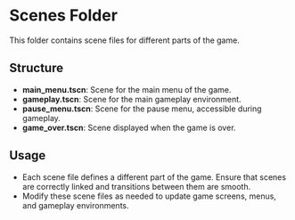 # Scenes Folder

This folder contains scene files for different parts of the game.

## Structure

- **main_menu.tscn**: Scene for the main menu of the game.
- **gameplay.tscn**: Scene for the main gameplay environment.
- **pause_menu.tscn**: Scene for the pause menu, accessible during gameplay.
- **game_over.tscn**: Scene displayed when the game is over.

## Usage

- Each scene file defines a different part of the game. Ensure that scenes are correctly linked and transitions between them are smooth.
- Modify these scene files as needed to update game screens, menus, and gameplay environments.

